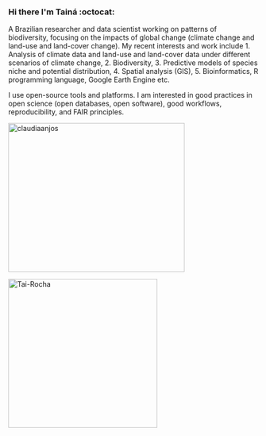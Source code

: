 ### Hi there I'm Tainá :octocat:


A Brazilian researcher and data scientist working on patterns of biodiversity, focusing on the impacts of global change (climate change and land-use and land-cover change). My recent interests and work include 1. Analysis of climate data and land-use and land-cover data under different scenarios of climate change, 2. Biodiversity, 3. Predictive models of species niche and potential distribution, 4. Spatial analysis (GIS), 5. Bioinformatics, R programming language, Google Earth Engine etc.

I use open-source tools and platforms. I am interested in good practices in open science (open databases, open software), good workflows, reproducibility, and FAIR principles.
<p align="left">
    <img src="https://github-readme-stats.vercel.app/api?username=Tai-Rocha&theme=dracula" alt="claudiaanjos" height="300" width="355">
</p>

<p align="left">
    <img src="https://github-readme-stats.vercel.app/api/top-langs/?username=Tai-Rocha&layout=compact&langs_count=16&theme=dracula&hide=Jupyter%20Notebook,Shell,Handlebars" alt="Tai-Rocha" height="300" width="300">
</p>
<br>
<br>





<!--
**Tai-Rocha/Tai-Rocha** is a ✨ _special_ ✨ repository because its `README.md` (this file) appears on your GitHub profile.

Here are some ideas to get you started:

- 🔭 I’m currently working on ...
- 🌱 I’m currently learning ...
- 👯 I’m looking to collaborate on ...
- 🤔 I’m looking for help with ...
- 💬 Ask me about ...
- 📫 How to reach me: ...
- 😄 Pronouns: ...
- ⚡ Fun fact: ...
-->
